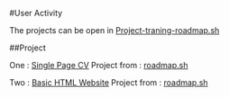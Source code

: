 #User Activity

The projects can be open in [Project-traning-roadmap.sh](https://github.com/RyanColy/Project-training-roadmap.sh)

##Project

One : [Single Page CV](https://github.com/RyanColy/Project-training-roadmap.sh/tree/main/Single-Page-CV)
Project from : [roadmap.sh](https://roadmap.sh/projects/single-page-cv)

Two : [Basic HTML Website](https://github.com/RyanColy/Project-training-roadmap.sh/tree/main/Basic-HTML-Website)
Project from : [roadmap.sh](https://roadmap.sh/projects/basic-html-website)
